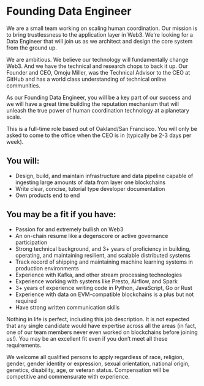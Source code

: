 # Founding Data Engineer

We are a small team working on scaling human coordination. Our mission is to bring trustlessness to the application layer in Web3. We're looking for a Data Engineer that will join us as we architect and design the core system from the ground up.  

We are ambitious. We believe our technology will fundamentally change Web3. And we have the technical and research chops to back it up. Our Founder and CEO, Omoju Miller, was the Technical Advisor to the CEO at GitHub and has a world class understanding of technical online communities. 

As our Founding Data Engineer, you will be a key part of our success and we will have a great time building the reputation mechanism that will unleash the true power of human coordination technology at a planetary scale.

This is a full-time role based out of Oakland/San Francisco. You will only be asked to come to the office when the CEO is in (typically be 2-3 days per week). 

## You will: 
- Design, build, and maintain infrastructure and data pipeline capable of ingesting large amounts of data from layer one blockchains
- Write clear, concise, tutorial type developer documentation
- Own products end to end


## You may be a fit if you have: 
- Passion for and extremely bullish on Web3
- An on-chain resume like a degenscore or active governance participation
- Strong technical background, and 3+ years of proficiency in building, operating, and maintaining resilient, and scalable distributed systems
- Track record of shipping and maintaining machine learning systems in production environments 
- Experience with Kafka, and other stream processing technologies
- Experience working with systems like Presto, Airflow, and Spark
- 3+ years of experience writing code in Python, JavaScript, Go or Rust
- Experience with data on EVM-compatible blockchains is a plus but not required
- Have strong written communication skills


Nothing in life is perfect, including this job description. It is not expected that any single candidate would have expertise across all the areas (in fact, one of our team members never even worked on blockchains before joining us!). You may be an excellent fit even if you don’t meet all these requirements. 

We welcome all qualified persons to apply regardless of race, religion, gender, gender identity or expression, sexual orientation, national origin, genetics, disability, age, or veteran status. Compensation will be competitive and commensurate with experience. 


